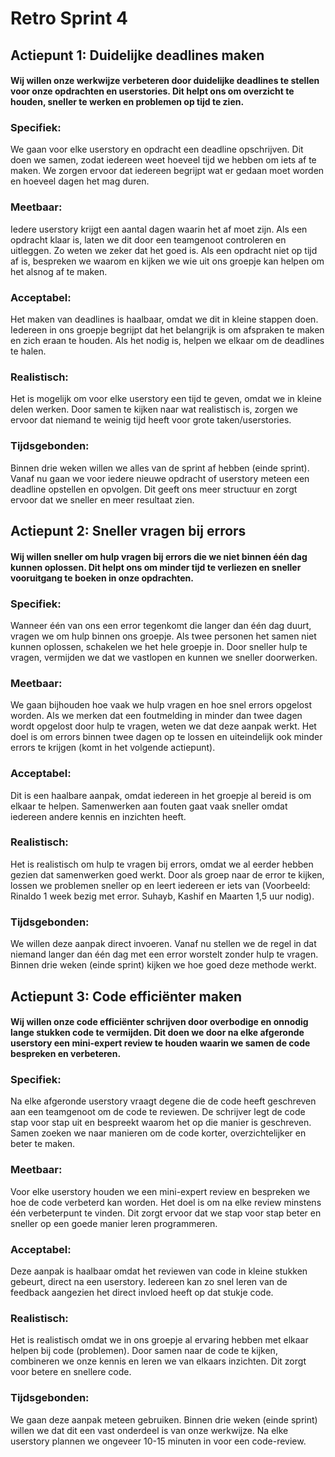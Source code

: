 # Retro Sprint 4

##  Actiepunt 1: Duidelijke deadlines maken
#### Wij willen onze werkwijze verbeteren door duidelijke deadlines te stellen voor onze opdrachten en userstories. Dit helpt ons om overzicht te houden, sneller te werken en problemen op tijd te zien.

### Specifiek:
We gaan voor elke userstory en opdracht een deadline opschrijven. Dit doen we samen, zodat iedereen weet hoeveel tijd we 
hebben om iets af te maken. We zorgen ervoor dat iedereen begrijpt wat er gedaan moet worden en hoeveel dagen het mag duren.

### Meetbaar:
Iedere userstory krijgt een aantal dagen waarin het af moet zijn. Als een opdracht klaar is, laten we dit 
door een teamgenoot controleren en uitleggen. Zo weten we zeker dat het goed is. Als een opdracht niet op tijd af is, bespreken we 
waarom en kijken we wie uit ons groepje kan helpen om het alsnog af te maken.

### Acceptabel:
Het maken van deadlines is haalbaar, omdat we dit in kleine stappen doen. Iedereen in ons groepje begrijpt dat het 
belangrijk is om afspraken te maken en zich eraan te houden. Als het nodig is, helpen we elkaar om de deadlines te halen.

### Realistisch:
Het is mogelijk om voor elke userstory een tijd te geven, omdat we in kleine delen werken. Door samen te kijken 
naar wat realistisch is, zorgen we ervoor dat niemand te weinig tijd heeft voor grote taken/userstories.

### Tijdsgebonden:
Binnen drie weken willen we alles van de sprint af hebben (einde sprint). Vanaf nu gaan we voor iedere nieuwe opdracht of userstory 
meteen een deadline opstellen en opvolgen. Dit geeft ons meer structuur en zorgt ervoor dat we sneller en meer resultaat zien.

## Actiepunt 2: Sneller vragen bij errors
#### Wij willen sneller om hulp vragen bij errors die we niet binnen één dag kunnen oplossen. Dit helpt ons om minder tijd te verliezen en sneller vooruitgang te boeken in onze opdrachten.

### Specifiek:
Wanneer één van ons een error tegenkomt die langer dan één dag duurt, vragen we om hulp binnen ons groepje. Als twee 
personen het samen niet kunnen oplossen, schakelen we het hele groepje in. Door sneller hulp te vragen, vermijden we dat 
we vastlopen en kunnen we sneller doorwerken.

### Meetbaar:
We gaan bijhouden hoe vaak we hulp vragen en hoe snel errors opgelost worden. Als we merken dat een foutmelding in minder 
dan twee dagen wordt opgelost door hulp te vragen, weten we dat deze aanpak werkt. Het doel is om errors binnen twee dagen 
op te lossen en uiteindelijk ook minder errors te krijgen (komt in het volgende actiepunt).

### Acceptabel:
Dit is een haalbare aanpak, omdat iedereen in het groepje al bereid is om elkaar te helpen. Samenwerken aan fouten gaat 
vaak sneller omdat iedereen andere kennis en inzichten heeft.

### Realistisch:
Het is realistisch om hulp te vragen bij errors, omdat we al eerder hebben gezien dat samenwerken goed werkt. Door als 
groep naar de error te kijken, lossen we problemen sneller op en leert iedereen er iets van (Voorbeeld: Rinaldo 1 week bezig 
met error. Suhayb, Kashif en Maarten 1,5 uur nodig).

### Tijdsgebonden:
We willen deze aanpak direct invoeren. Vanaf nu stellen we de regel in dat niemand langer dan één dag met een error 
worstelt zonder hulp te vragen. Binnen drie weken (einde sprint) kijken we hoe goed deze methode werkt.

## Actiepunt 3: Code efficiënter maken
#### Wij willen onze code efficiënter schrijven door overbodige en onnodig lange stukken code te vermijden. Dit doen we door na elke afgeronde userstory een mini-expert review te houden waarin we samen de code bespreken en verbeteren.

### Specifiek:
Na elke afgeronde userstory vraagt degene die de code heeft geschreven aan een teamgenoot om de code te reviewen. De 
schrijver legt de code stap voor stap uit en bespreekt waarom het op die manier is geschreven. Samen zoeken we naar 
manieren om de code korter, overzichtelijker en beter te maken.

### Meetbaar:
Voor elke userstory houden we een mini-expert review en bespreken we hoe de code verbeterd kan worden. Het doel is om na elke 
review minstens één verbeterpunt te vinden. Dit zorgt ervoor dat we stap voor stap beter en sneller op een goede manier 
leren programmeren.

### Acceptabel:
Deze aanpak is haalbaar omdat het reviewen van code in kleine stukken gebeurt, direct na een userstory. Iedereen kan zo
snel leren van de feedback aangezien het direct invloed heeft op dat stukje code.

### Realistisch:
Het is realistisch omdat we in ons groepje al ervaring hebben met elkaar helpen bij code (problemen). Door samen naar de code 
te kijken, combineren we onze kennis en leren we van elkaars inzichten. Dit zorgt voor betere en snellere code.

### Tijdsgebonden:
We gaan deze aanpak meteen gebruiken. Binnen drie weken (einde sprint) willen we dat dit een vast onderdeel is van 
onze werkwijze. Na elke userstory plannen we ongeveer 10-15 minuten in voor een code-review.